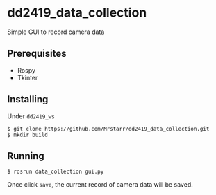 # dd2419_data_collection
Simple GUI to record camera data

## Prerequisites

- Rospy
- Tkinter

## Installing
Under `dd2419_ws`
```
$ git clone https://github.com/Mrstarr/dd2419_data_collection.git
$ mkdir build
```

## Running

```
$ rosrun data_collection gui.py
```
Once click `save`, the current record of camera data will be saved.
